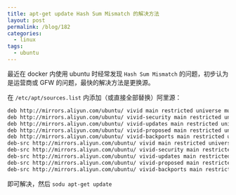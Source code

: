 ```yaml
---
title: apt-get update Hash Sum Mismatch 的解决方法
layout: post
permalink: /blog/182
categories:
  - linux
tags:
  - ubuntu
---
```


最近在 docker 内使用 ubuntu 时经常发现 `Hash Sum Mismatch` 的问题，初步认为是运营商或 GFW 的问题，最快的解决方法是更换源。

在 `/etc/apt/sources.list` 内添加（或直接全部替换）阿里源：

```bash
deb http://mirrors.aliyun.com/ubuntu/ vivid main restricted universe multiverse
deb http://mirrors.aliyun.com/ubuntu/ vivid-security main restricted universe multiverse
deb http://mirrors.aliyun.com/ubuntu/ vivid-updates main restricted universe multiverse
deb http://mirrors.aliyun.com/ubuntu/ vivid-proposed main restricted universe multiverse
deb http://mirrors.aliyun.com/ubuntu/ vivid-backports main restricted universe multiverse
deb-src http://mirrors.aliyun.com/ubuntu/ vivid main restricted universe multiverse
deb-src http://mirrors.aliyun.com/ubuntu/ vivid-security main restricted universe multiverse
deb-src http://mirrors.aliyun.com/ubuntu/ vivid-updates main restricted universe multiverse
deb-src http://mirrors.aliyun.com/ubuntu/ vivid-proposed main restricted universe multiverse
deb-src http://mirrors.aliyun.com/ubuntu/ vivid-backports main restricted universe multiverse
```

即可解决，然后 `sodu apt-get update`